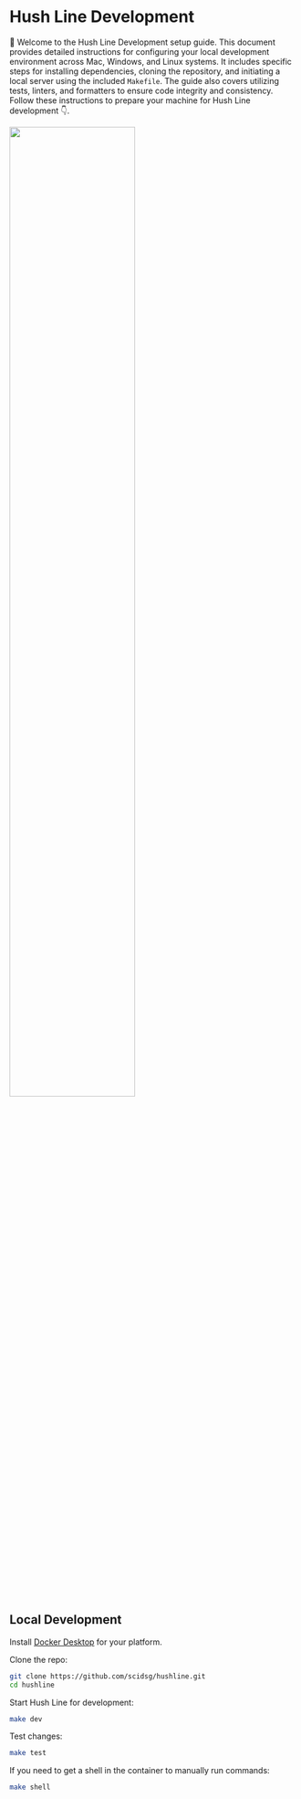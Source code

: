 # Hush Line Development

👋 Welcome to the Hush Line Development setup guide. This document provides detailed instructions for configuring your local development environment across Mac, Windows, and Linux systems. It includes specific steps for installing dependencies, cloning the repository, and initiating a local server using the included `Makefile`. The guide also covers utilizing tests, linters, and formatters to ensure code integrity and consistency. Follow these instructions to prepare your machine for Hush Line development 👇.

<img src="https://github.com/scidsg/hushline/assets/28545431/3108811e-226e-4451-9793-c893da96184c" width="66%">

<h2>Local Development</h2>

Install [Docker Desktop](https://www.docker.com/products/docker-desktop/) for your platform.

Clone the repo:

```sh
git clone https://github.com/scidsg/hushline.git
cd hushline
```

Start Hush Line for development:

```sh
make dev
```

Test changes:

```sh
make test
```

If you need to get a shell in the container to manually run commands:

```sh
make shell
```